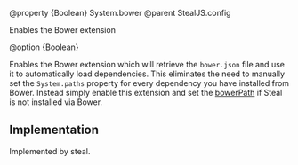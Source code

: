 @property {Boolean} System.bower
@parent StealJS.config

Enables the Bower extension

@option {Boolean}

Enables the Bower extension which will retrieve the `bower.json` file and use it
to automatically load dependencies. This eliminates the need to manually set the
`System.paths` property for every dependency you have installed from Bower. Instead
simply enable this extension and set the [bowerPath](system-bowerpath) if Steal
is not installed via Bower.

## Implementation

Implemented by steal.
